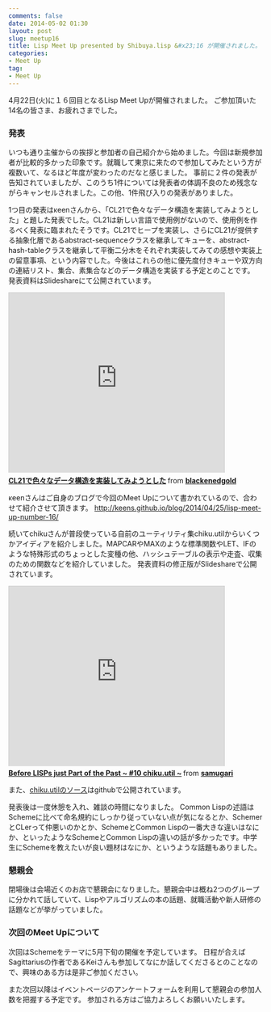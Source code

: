 ```yaml
---
comments: false
date: 2014-05-02 01:30
layout: post
slug: meetup16
title: Lisp Meet Up presented by Shibuya.lisp &#x23;16 が開催されました。
categories:
- Meet Up
tag:
- Meet Up
---
```


4月22日(火)に１６回目となるLisp Meet Upが開催されました。
ご参加頂いた14名の皆さま、お疲れさまでした。

### 発表

いつも通り主催からの挨拶と参加者の自己紹介から始めました。今回は新規参加者が比較的多かった印象です。就職して東京に来たので参加してみたという方が複数いて、なるほど年度が変わったのだなと感じました。
事前に２件の発表が告知されていましたが、このうち1件については発表者の体調不良のため残念ながらキャンセルされました。この他、1件飛び入りの発表がありました。

1つ目の発表はκeenさんから、「CL21で色々なデータ構造を実装してみようとした」と題した発表でした。CL21は新しい言語で使用例がないので、使用例を作るべく発表に臨まれたそうです。CL21でヒープを実装し、さらにCL21が提供する抽象化層であるabstract-sequenceクラスを継承してキューを、abstract-hash-tableクラスを継承して平衡二分木をそれぞれ実装してみての感想や実装上の留意事項、という内容でした。今後はこれらの他に優先度付きキューや双方向の連結リスト、集合、素集合などのデータ構造を実装する予定とのことです。
発表資料はSlideshareにて公開されています。
<iframe src="http://www.slideshare.net/slideshow/embed_code/33794330" width="427" height="356" frameborder="0" marginwidth="0" marginheight="0" scrolling="no" style="border:1px solid #CCC; border-width:1px 1px 0; margin-bottom:5px; max-width: 100%;" allowfullscreen> </iframe> <div style="margin-bottom:5px"> <strong> <a href="https://www.slideshare.net/blackenedgold/lisp-meetup16" title="CL21で色々なデータ構造を実装してみようとした" target="_blank">CL21で色々なデータ構造を実装してみようとした</a> </strong> from <strong><a href="http://www.slideshare.net/blackenedgold" target="_blank">blackenedgold</a></strong> </div>

κeenさんはご自身のブログで今回のMeet Upについて書かれているので、合わせて紹介させて頂きます。
<a href="http://keens.github.io/blog/2014/04/25/lisp-meet-up-number-16/">http://keens.github.io/blog/2014/04/25/lisp-meet-up-number-16/</a>

続いてchikuさんが普段使っている自前のユーティリティ集chiku.utilからいくつかアイディアを紹介しました。MAPCARやMAXのような標準関数やLET、IFのような特殊形式のちょっとした変種の他、ハッシュテーブルの表示や走査、収集のための関数などを紹介していました。
発表資料の修正版がSlideshareで公開されています。
<iframe src="http://www.slideshare.net/slideshow/embed_code/33844038" width="427" height="356" frameborder="0" marginwidth="0" marginheight="0" scrolling="no" style="border:1px solid #CCC; border-width:1px 1px 0; margin-bottom:5px; max-width: 100%;" allowfullscreen> </iframe> <div style="margin-bottom:5px"> <strong> <a href="https://www.slideshare.net/samugari/chikuutil" title="Before LISPs just Part of the Past ~ #10 chiku.util ~" target="_blank">Before LISPs just Part of the Past ~ #10 chiku.util ~</a> </strong> from <strong><a href="http://www.slideshare.net/samugari" target="_blank">samugari</a></strong> </div>

また、<a href="https://github.com/chiku-samugari/chiku.util">chiku.utilのソース</a>はgithubで公開されています。

発表後は一度休憩を入れ、雑談の時間になりました。
Common Lispの述語はSchemeに比べて命名規約にしっかり従っていない点が気になるとか、SchemerとCLerって仲悪いのかとか、SchemeとCommon Lispの一番大きな違いはなにか、といったようなSchemeとCommon Lispの違いの話が多かったです。中学生にSchemeを教えたいが良い題材はなにか、というような話題もありました。

### 懇親会

閉場後は会場近くのお店で懇親会になりました。懇親会中は概ね2つのグループに分かれて話していて、Lispやアルゴリズムの本の話題、就職活動や新人研修の話題などが挙がっていました。

### 次回のMeet Upについて

次回はSchemeをテーマに5月下旬の開催を予定しています。
日程が合えばSagittariusの作者であるKeiさんも参加してなにか話してくださるとのことなので、興味のある方は是非ご参加ください。

また次回以降はイベントページのアンケートフォームを利用して懇親会の参加人数を把握する予定です。
参加される方はご協力よろしくお願いいたします。
